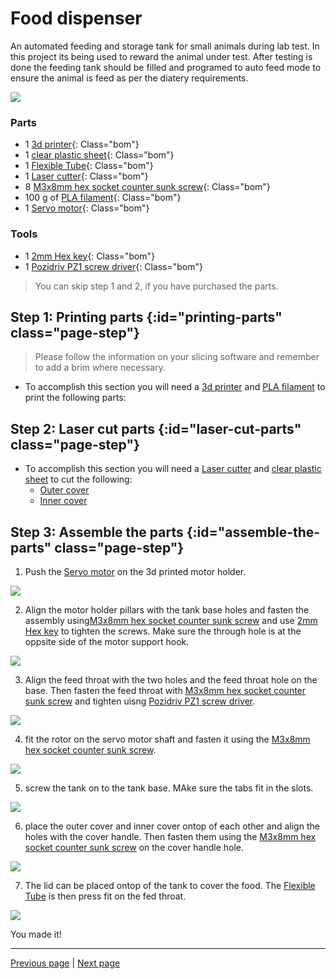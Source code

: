 [3d printer]:Parts/3dprinter.md ""
[Servo motor]:Parts/Servomotor.md ""
[Laser cutter]:Parts/Lasercutter.md ""
[PLA filament]:Parts/PLAfilament.md ""
[clear plastic sheet]:Parts/ClearSheet.md ""
[2mm Hex key]:Parts/2mmHexkey.md ""
[Pozidriv PZ1 screw driver]:Parts/PozidrivPZ1.md ""
[M3x8mm hex socket counter sunk screw]:Parts/M3x8mmhexsocketcountersunk.md ""
[Flexible Tube]:Parts/Flexibletube.md ""


# Food dispenser

An automated feeding and storage tank for small animals during lab test. In this project its being used to reward the animal under test. After testing is done the feeding tank should be filled and programed to auto feed mode to ensure the animal is feed as per the diatery requirements.

![](images/Food_dispencer.PNG "")




### Parts 

* 1 [3d printer]{: Class="bom"} 
* 1 [clear plastic sheet]{: Class="bom"} 
* 1 [Flexible Tube]{: Class="bom"} 
* 1 [Laser cutter]{: Class="bom"} 
* 8 [M3x8mm hex socket counter sunk screw]{: Class="bom"} 
* 100 g of [PLA filament]{: Class="bom"} 
* 1 [Servo motor]{: Class="bom"} 


### Tools 

* 1 [2mm Hex key]{: Class="bom"} 
* 1 [Pozidriv PZ1 screw driver]{: Class="bom"} 


 
> You can skip step 1 and 2, if you have purchased the parts.

## Step 1: Printing parts {:id="printing-parts" class="page-step"}

> Please follow the information on your slicing software and remember to add a brim where necessary. 

*  To accomplish this section you will need a [3d printer] and [PLA filament] to print the following parts:

[](models/Allparts.stl "")

## Step 2: Laser cut parts {:id="laser-cut-parts" class="page-step"}

* To accomplish this section you will need a [Laser cutter] and [clear plastic sheet] to cut the following:
    + [Outer cover](models/Outer_cover.svg "")
    + [Inner cover](models/Inner_cover.svg "")


## Step 3: Assemble the parts {:id="assemble-the-parts" class="page-step"}
1. Push the [Servo motor] on the 3d printed motor holder.

![](images/base_motor.PNG "")

2.  Align the motor holder pillars with the tank base holes and fasten the assembly using[M3x8mm hex socket counter sunk screw] and use [2mm Hex key] to tighten the screws. Make sure the through hole is at the oppsite side of the motor support hook.

![](images/base1.PNG "")

3. Align the feed throat with the two holes and the feed throat hole on the base. Then fasten the feed throat with [M3x8mm hex socket counter sunk screw] and tighten uisng [Pozidriv PZ1 screw driver].

![](images/base2.PNG "")

4. fit the rotor on the servo motor shaft and fasten it using the [M3x8mm hex socket counter sunk screw].

![](images/base3.PNG "")

5. screw the tank on to the tank base. MAke sure the tabs fit in the slots.

![](images/base4.PNG "")

6. place the outer cover and inner cover ontop of each other and align the holes with the cover handle. Then fasten them using the [M3x8mm hex socket counter sunk screw] on the cover handle hole.

![](images/lid.PNG "")

7. The lid can be placed ontop of the tank to cover the food. The [Flexible Tube] is then press fit on the fed throat.

![](images/base5.PNG "")

You made it!

<!-- GitBuilding Nav -->
---

[Previous page](Printing_list.md) | [Next page](testpage2.md)